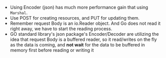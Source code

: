 * Using Encoder (json) has much more performance gain that using `Marshal`.
* Use POST for creating resources, and PUT for updating them.
* Remember request Body is an io.Reader object. And Go does not read it right away, we have to start the reading process.
* GO standard library's json package's Encoder/Decoder are utilizing the idea that request Body is a buffered reader, so it read/writes on the fly as the data is coming, and **not wait** for the data to be buffered in memory first before reading or writing it
